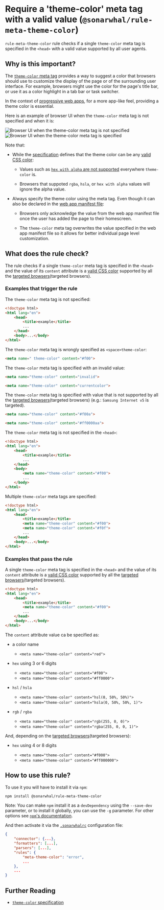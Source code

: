 # Require a 'theme-color' meta tag with a valid value (`@sonarwhal/rule-meta-theme-color`)

`rule-meta-theme-color` rule checks if a single `theme-color` meta tag
is specified in the `<head>` with a valid value supported by all user
agents.

## Why is this important?

The [`theme-color` meta tag][theme-color spec] provides a way to
suggest a color that browsers should use to customize the display
of the page or of the surrounding user interface. For example,
browsers might use the color for the page's title bar, or use it
as a color highlight in a tab bar or task switcher.

In the context of [progressive web apps][pwas], for a more app-like
feel, providing a theme color is essential.

Here is an example of browser UI when the `theme-color` meta tag is
not specified and when it is:

![Browser UI when the theme-color meta tag is not specified](images/no_theme-color.png)
&nbsp; ![Browser UI when the theme-color meta tag is specified](images/theme-color.png)

Note that:

* While the [specification][theme-color spec] defines that the theme
  color can be any [valid CSS color][css color]:

  * Values such as [`hex with alpha` are not supported][hex with alpha
    support] everywhere `theme-color` is.

  * Browsers that suppoted `rgba`, `hsla`, or `hex with alpha` values
    will ignore the alpha value.

* Always specify the theme color using the meta tag. Even though
  it can also be declared in the [web app manifest file][manifest]:

  * Browsers only acknowledge the value from the web app manifest
    file once the user has added the page to their homescreen.

  * The `theme-color` meta tag overwrites the value specified in the
    web app manifest file so it allows for better individual page level
    customization.

## What does the rule check?

The rule checks if a single `theme-color` meta tag is specified
in the `<head>` and the value of its `content` attribute is a
[valid CSS color][css color] supported by all the [targeted
browsers](targeted browsers).

### Examples that **trigger** the rule

The `theme-color` meta tag is not specified:

```html
<!doctype html>
<html lang="en">
    <head>
        <title>example</title>
        ...
    </head>
    <body>...</body>
</html>
```

The `theme-color` meta tag is wrongly specified as `<space>theme-color`:

```html
<meta name=" theme-color" content="#f00">
```

The `theme-color` meta tag is specified with an invalid value:

```html
<meta name="theme-color" content="invalid">
```

```html
<meta name="theme-color" content="currentcolor">
```

The `theme-color` meta tag is specified with value that is not
supported by all the [targeted browsers](targeted browsers) (e.g.:
`Samsung Internet v5` is targeted).

```html
<meta name="theme-color" content="#f00a">
```

```html
<meta name="theme-color" content="#ff0000aa">
```

The `theme-color` meta tag is not specified in the `<head>`:

```html
<!doctype html>
<html lang="en">
    <head>
        <title>example</title>
        ...
    </head>
    <body>
        <meta name="theme-color" content="#f00">
        ...
    </body>
</html>
```

Multiple `theme-color` meta tags are specified:

```html
<!doctype html>
<html lang="en">
    <head>
        <title>example</title>
        <meta name="theme-color" content="#f00">
        <meta name="theme-color" content="#f0f">
        ...
    </head>
    <body>...</body>
</html>
```

### Examples that **pass** the rule

A single `theme-color` meta tag is specified in the `<head>` and
the value of its `content` attribute is a [valid CSS color][css
color] supported by all the [targeted browsers](targeted browsers).

```html
<!doctype html>
<html lang="en">
    <head>
        <title>example</title>
        <meta name="theme-color" content="#f00">
        ...
    </head>
    <body>...</body>
</html>
```

The `content` attribute value ca be specified as:

* a color name

  * `<meta name="theme-color" content="red">`

* `hex` using 3 or 6 digits

  * `<meta name="theme-color" content="#f00">`
  * `<meta name="theme-color" content="#ff0000">`

* `hsl` / `hsla`

  * `<meta name="theme-color" content="hsl(0, 50%, 50%)">`
  * `<meta name="theme-color" content="hsla(0, 50%, 50%, 1)">`

* `rgb` / `rgba`

  * `<meta name="theme-color" content="rgb(255, 0, 0)">`
  * `<meta name="theme-color" content="rgba(255, 0, 0, 1)">`

And, depending on the [targeted browsers](targeted browsers):

* `hex` using 4 or 8 digits

  * `<meta name="theme-color" content="#f000">`
  * `<meta name="theme-color" content="#ff000000">`

## How to use this rule?

To use it you will have to install it via `npm`:

```bash
npm install @sonarwhal/rule-meta-theme-color
```

Note: You can make `npm` install it as a `devDependency` using the
`--save-dev` parameter, or to install it globally, you can use the
`-g` parameter. For other options see [`npm`'s
documentation](https://docs.npmjs.com/cli/install).

And then activate it via the [`.sonarwhalrc`][sonarwhalrc]
configuration file:

```json
{
    "connector": {...},
    "formatters": [...],
    "parsers": [...],
    "rules": {
        "meta-theme-color": "error",
        ...
    },
    ...
}
```

## Further Reading

* [`theme-color` specification][theme-color spec]

<!-- Link labels: -->

[css color]: https://drafts.csswg.org/css-color/#typedef-color
[hex with alpha support]: https://caniuse.com/#feat=css-rrggbbaa
[manifest]: https://www.w3.org/TR/appmanifest/
[pwas]: https://developer.mozilla.org/en-US/Apps/Progressive
[sonarwhalrc]: https://sonarwhal.com/docs/user-guide/further-configuration/sonarwhalrc-formats/
[targeted browsers]: https://sonarwhal.com/docs/user-guide/further-configuration/browser-context/
[theme-color spec]: https://html.spec.whatwg.org/multipage/semantics.html#meta-theme-color
